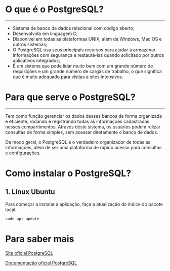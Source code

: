 # O que é o PostgreSQL?
---

- Sistema de banco de dados relacional com código aberto;
- Desenvolvido em linguagem C;
- Disponível em todas as plataformas UNIX, além de Windows, Mac OS e outros sistemas;
- O PostgreSQL usa seus principais recursos para ajudar a armazenar informações com segurança e restaurá-las quando solicitado por outros aplicativos integrados;
- É um sistema que pode lidar muito bem com um grande número de requisições e um grande número de cargas de trabalho, o que significa que é muito adequado para visitas a sites intensivos. 


# Para que serve o PostgreSQL?
--- 

Tem como função gerenciar os dados desses bancos de forma organizada e eficiente, rodando e registrando todas as informações cadastradas nesses compartimentos. Através deste sistema, os usuários podem relizar consultas de forma simples, sem acessar diretamente o banco de dados.

De modo geral, o PostgreSQL é o verdadeiro organizador de todas as informações, além de ser uma plataforma de rápido acesso para consultas e configurações.

# Como instalar o PostgreSQL?

## 1. Linux Ubuntu

Para começar a instalar a aplicação, faça a atualização do índice do pacote local:

```
sudo apt update
```



# Para saber mais

[Site oficial PostgreSQL](https://www.postgresql.org/) 

[Documentação oficial PostgreSQL](https://www.postgresql.org/docs/) 